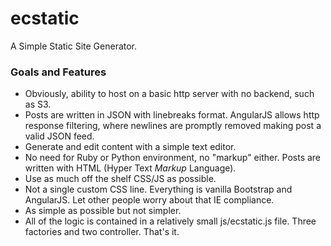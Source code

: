 ecstatic
===================

A Simple Static Site Generator.

### Goals and Features ###
 * Obviously, ability to host on a basic http server with no backend, such as S3.
  * Posts are written in JSON with linebreaks format. AngularJS allows http response filtering, where newlines are promptly removed making post a valid JSON feed.
 * Generate and edit content with a simple text editor.
  * No need for Ruby or Python environment, no "markup" either. Posts are written with HTML (Hyper Text _Markup_ Language).
 * Use as much off the shelf CSS/JS as possible.
  * Not a single custom CSS line. Everything is vanilla Bootstrap and AngularJS. Let other people worry about that IE compliance.
 * As simple as possible but not simpler.
  * All of the logic is contained in a relatively small js/ecstatic.js file. Three factories and two controller. That's it.
